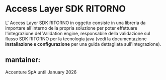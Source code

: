 # **Access Layer** SDK RITORNO
L' Access Layer SDK RITORNO in oggetto consiste in una libreria da importare all'interno della propria soluzione per poter effettuare l'integrazione del Validation engine, responsabile della validazione sul flusso SDK RITORNO per la tecnologia java (vedi la documentazione **installazione e configurazione** per una guida dettagliata sull'integrazione).

## mantainer:
 Accenture SpA until January 2026